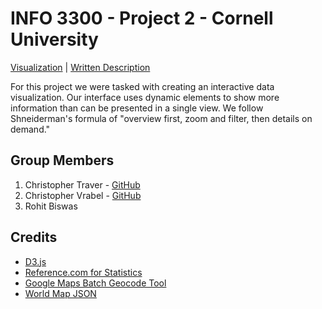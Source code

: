 INFO 3300 - Project 2 - Cornell University
===================

<a href="http://chrisjtraver.github.io/info3300project2">Visualization</a> | <a href="http://chrisjtraver.github.io/info3300project2/ProjectWriteup.pdf"> Written Description</a>

For this project we were tasked with creating an interactive data visualization. Our interface uses dynamic elements to show more 
information than can be presented in a single view. We follow Shneiderman's formula of "overview first, zoom and filter, then details
on demand."

## Group Members
1. Christopher Traver - <a href="https://github.com/chrisjtraver">GitHub</a>
2. Christopher Vrabel - <a href="https://github.com/cvrabel">GitHub</a>
3. Rohit Biswas

## Credits
* <a href="https://d3js.org">D3.js</a>
* <a href="http://reference.com">Reference.com for Statistics</a>
* <a href="http://www.mapdevelopers.com/batch_geocode_tool.php">Google Maps Batch Geocode Tool</a>
* <a href="http://bl.ocks.org">World Map JSON</a>

